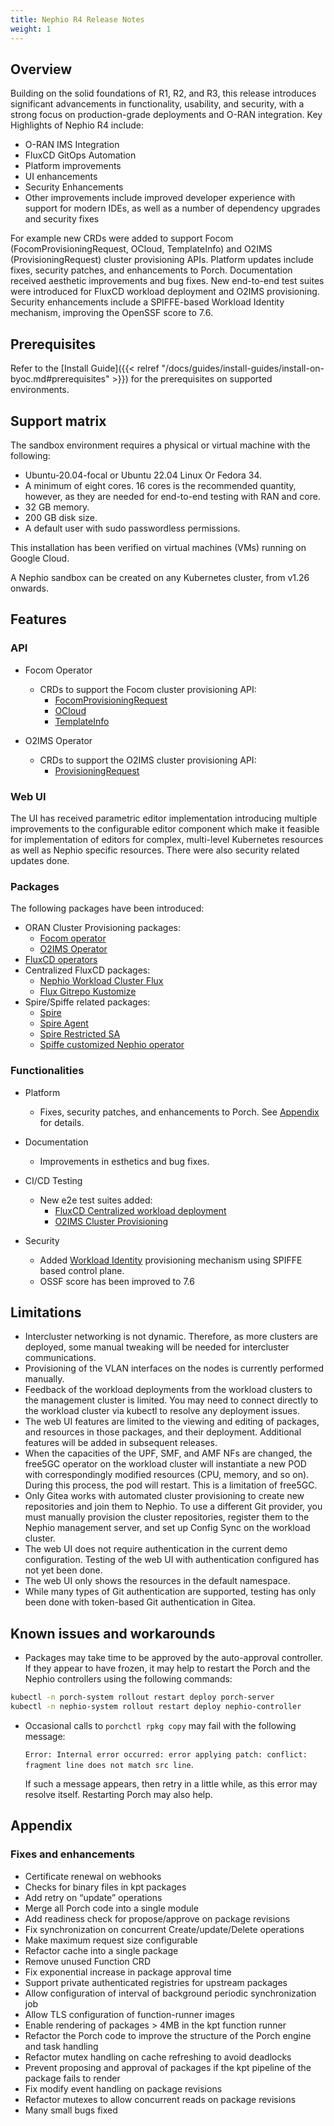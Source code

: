 ```yaml
---
title: Nephio R4 Release Notes
weight: 1
---
```


## Overview

Building on the solid foundations of R1, R2, and R3, this release introduces significant advancements in functionality, usability, and security, with a strong focus on production-grade deployments and O-RAN integration.
Key Highlights of Nephio R4 include:
- O-RAN IMS Integration
- FluxCD GitOps Automation
- Platform improvements
- UI enhancements
- Security Enhancements
- Other improvements include improved developer experience with support for modern IDEs, as well as a number of dependency upgrades and security fixes

For example new CRDs were added to support Focom (FocomProvisioningRequest, OCloud, TemplateInfo) and O2IMS (ProvisioningRequest) cluster provisioning APIs. Platform updates include fixes, security patches, and enhancements to Porch. Documentation received aesthetic improvements and bug fixes. New end-to-end test suites were introduced for FluxCD workload deployment and O2IMS provisioning. Security enhancements include a SPIFFE-based Workload Identity mechanism, improving the OpenSSF score to 7.6.

## Prerequisites

Refer to the [Install Guide]({{< relref "/docs/guides/install-guides/install-on-byoc.md#prerequisites" >}}) for the
prerequisites on supported environments.

## Support matrix

The sandbox environment requires a physical or virtual machine with the following:
- Ubuntu-20.04-focal or Ubuntu 22.04 Linux Or Fedora 34.
- A minimum of eight cores. 16 cores is the recommended quantity, however, as they are needed for end-to-end testing with RAN and core.
- 32 GB memory.
- 200 GB disk size.
- A default user with sudo passwordless permissions.

This installation has been verified on virtual machines (VMs) running on Google Cloud.

A Nephio sandbox can be created on any Kubernetes cluster, from v1.26 onwards.

## Features

### API

* Focom Operator 
  * CRDs to support the Focom cluster provisioning API:
    * [FocomProvisioningRequest](https://github.com/nephio-project/api/blob/main/config/crd/bases/focom.nephio.org_focomprovisioningrequests.yaml)
    * [OCloud](https://github.com/nephio-project/api/blob/main/config/crd/bases/focom.nephio.org_oclouds.yaml)
    * [TemplateInfo](https://github.com/nephio-project/api/blob/main/config/crd/bases/provisioning.oran.org_templateinfoes.yaml)

* O2IMS Operator
  * CRDs to support the O2IMS cluster provisioning API:
    * [ProvisioningRequest](https://github.com/nephio-project/api/blob/main/config/crd/bases/o2ims.provisioning.oran.org_provisioningrequests.yaml)

### Web UI

The UI has received parametric editor implementation introducing multiple improvements to the configurable editor component which make it feasible for implementation of editors for complex, multi-level Kubernetes resources as well as Nephio specific resources. 
There were also security related updates done.

### Packages

The following packages have been introduced:

* ORAN Cluster Provisioning packages:
  * [Focom operator](https://github.com/nephio-project/catalog/tree/main/nephio/optional/focom-operator)
  * [O2IMS Operator](https://github.com/nephio-project/catalog/tree/main/nephio/optional/o2ims)
* [FluxCD operators](https://github.com/nephio-project/catalog/tree/main/nephio/optional/fluxcd)
* Centralized FluxCD packages:
  * [Nephio Workload Cluster Flux](https://github.com/nephio-project/catalog/tree/main/infra/capi/nephio-workload-cluster-flux)
  * [Flux Gitrepo Kustomize](https://github.com/nephio-project/catalog/tree/main/nephio/optional/flux-gitrepo-kustomize)
* Spire/Spiffe related packages:
  * [Spire](https://github.com/nephio-project/catalog/tree/main/nephio/optional/spire)
  * [Spire Agent](https://github.com/nephio-project/catalog/tree/main/nephio/optional/spire-agent)
  * [Spire Restricted SA](https://github.com/nephio-project/catalog/tree/main/nephio/optional/spire-restrictedSA)
  * [Spiffe customized Nephio operator](https://github.com/nephio-project/catalog/tree/main/nephio/optional/spiffe-nephio-operator)

### Functionalities

* Platform
  * Fixes, security patches, and enhancements to Porch. See [Appendix](#appendix) for details.
   
* Documentation
  * Improvements in esthetics and bug fixes.
  
* CI/CD Testing
  * New e2e test suites added:
    * [FluxCD Centralized workload deployment](https://prow.nephio.io/job-history/gs/prow-nephio-sig-release/logs/e2e-daily-ubuntu-jammy-flux)
    * [O2IMS Cluster Provisioning](https://prow.nephio.io/job-history/gs/prow-nephio-sig-release/pr-logs/directory/e2e-o2ims-ubuntu-jammy)
  
* Security
  * Added [Workload Identity](https://lf-nephio.atlassian.net/wiki/spaces/HOME/pages/7078140/Documentation) provisioning mechanism using SPIFFE based control plane.
  * OSSF score has been improved to 7.6

## Limitations

* Intercluster networking is not dynamic. Therefore, as more clusters are deployed, some manual tweaking will be needed for intercluster communications.
* Provisioning of the VLAN interfaces on the nodes is currently performed manually.
* Feedback of the workload deployments from the workload clusters to the management cluster is limited. You may need to connect directly to the workload cluster via kubectl to resolve any deployment issues.
* The web UI features are limited to the viewing and editing of packages, and resources in those packages, and their deployment. Additional features will be added in subsequent releases.
* When the capacities of the UPF, SMF, and AMF NFs are changed, the free5GC operator on the workload cluster will instantiate a new POD with correspondingly modified resources (CPU, memory, and so on). During this process, the pod will restart. This is a limitation of free5GC.
* Only Gitea works with automated cluster provisioning to create new repositories and join them to Nephio. To use a different Git provider, you must manually provision the cluster repositories, register them to the Nephio management server, and set up Config Sync on the workload cluster.
* The web UI does not require authentication in the current demo configuration. Testing of the web UI with authentication configured has not yet been done.
* The web UI only shows the resources in the default namespace.
* While many types of Git authentication are supported, testing has only been done with token-based Git authentication in Gitea.

## Known issues and workarounds

*  Packages may take time to be approved by the auto-approval controller. If they appear to have frozen, it may help to restart the Porch and the Nephio controllers using the following commands:

  ```bash
  kubectl -n porch-system rollout restart deploy porch-server
  kubectl -n nephio-system rollout restart deploy nephio-controller
  ```
* Occasional calls to `porchctl rpkg copy` may fail with the following message:

  `Error: Internal error occurred: error applying patch: conflict: fragment line
  does not match src line`.
  
  If such a message appears, then retry in a little while, as this error may resolve itself. Restarting Porch may also help.

## Appendix

### Fixes and enhancements
- Certificate renewal on webhooks
- Checks for binary files in kpt packages
- Add retry on “update” operations
- Merge all Porch code into a single module
- Add readiness check for propose/approve on package revisions
- Fix synchronization on concurrent Create/update/Delete operations
- Make maximum request size configurable
- Refactor cache into a single package
- Remove unused Function CRD
- Fix exponential increase in package approval time
- Support private authenticated registries for upstream packages
- Allow configuration of interval of background periodic synchronization job
- Allow TLS configuration of function-runner images
- Enable rendering of packages > 4MB in the kpt function runner
- Refactor the Porch code to improve the structure of the Porch engine and task handling
- Refactor mutex handling on cache refreshing to avoid deadlocks
- Prevent proposing and approval of packages if the kpt pipeline of the package fails to render
- Fix modify event handling on package revisions
- Refactor mutexes to allow concurrent reads on package revisions
- Many small bugs fixed
